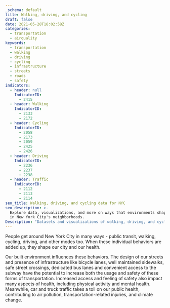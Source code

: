 ```yaml
---
_schema: default
title: Walking, driving, and cycling
draft: false
date: 2021-05-28T18:02:58Z
categories:
  - transportation
  - airquality
keywords:
  - transportation
  - walking
  - driving
  - cycling
  - infrastructure
  - streets
  - roads
  - safety
indicators:
  - header: null
    IndicatorID: 
      - 2415
  - header: Walking
    IndicatorID:
      - 2133
      - 2172
  - header: Cycling
    IndicatorID:
      - 2058
      - 2173
      - 2059
      - 2425
      - 2426
  - header: Driving
    IndicatorID:
      - 2236
      - 2237
      - 2238
  - header: Traffic
    IndicatorID:
      - 2112
      - 2113
      - 2114
seo_title: Walking, driving, and cycling data for NYC
seo_description: >-
  Explore data, visualizations, and more on ways that environments shape health
  in New York City's neighborhoods.
Description: "Datasets and visualizations of walking, driving, and cyclinfg in NYC."
---
```

People get around New York City in many ways - public transit, walking, cycling, driving, and other modes too. When these individual behaviors are added up, they shape our city and our health.

Our built environment influences these behaviors. The design of our streets and presence of infrastructure like bicycle lanes, well maintained sidewalks, safe street crossings, dedicated bus lanes and convenient access to the subway have the potential to increase both the usage and safety of these forms of transportation. Increased access and feeling of safety also impact many aspects of health, including physical activity and mental health. Meanwhile, car and truck traffic takes a toll on our public health, contributing to air pollution, transportation-related injuries, and climate change.